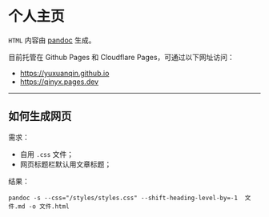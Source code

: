 # 个人主页

`HTML` 内容由 [pandoc](https://pandoc.org) 生成。

目前托管在 Github Pages 和 Cloudflare Pages，可通过以下网址访问：

- https://yuxuanqin.github.io
- https://qinyx.pages.dev

---

## 如何生成网页
需求：

- 自用 `.css` 文件；
- 网页标题栏默认用文章标题；

结果：
```
pandoc -s --css="/styles/styles.css" --shift-heading-level-by=-1  文件.md -o 文件.html
```
